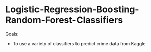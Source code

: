 # Logistic-Regression-Boosting-Random-Forest-Classifiers

Goals: 

 - To use a variety of classifiers to predict crime data from Kaggle 
 
 
